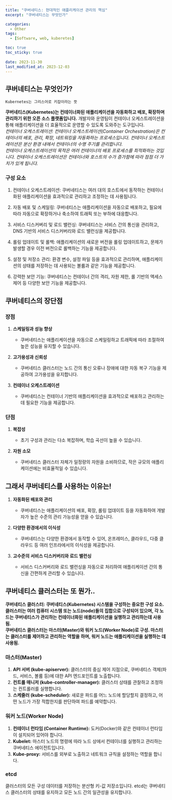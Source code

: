 ```yaml
---
title: "쿠버네티스: 현대적인 애플리케이션 관리의 핵심"
excerpt: "쿠버네티스는 무엇인가"

categories:
  - Other
tags:
  - [Software, web, kuberetes]

toc: true
toc_sticky: true
 
date: 2023-11-30
last_modified_at: 2023-12-03
---
```


## 쿠버네티스는 무엇인가?
`Kubernetes는 그리스어로 키잡이라는 뜻`

**쿠버네티스(Kubernetes)는 컨테이너화된 애플리케이션을 자동화하고 배포, 확장하며 관리하기 위한 오픈 소스 플랫폼입니다.** 개발자와 운영팀이 컨테이너 오케스트레이션을 통해 애플리케이션을 더 효율적으로 운영할 수 있도록 도와주는 도구입니다.    
*컨테이너 오케스트레이션: 컨테이너 오케스트레이션(Container Orchestration)은 컨테이너의 배포, 관리, 확장, 네트워킹을 자동화하는 프로세스입니다. 컨테이너 오케스트레이션은 분산 환경 내에서 컨테이너의 수명 주기를 관리합니다.     
컨테이너 오케스트레이션의 목적은 여러 컨테이너의 배포 프로세스를 최적화하는 것입니다. 컨테이너 오케스트레이션은 컨테이너와 호스트의 수가 증가함에 따라 점점 더 가치가 있게 됩니다.*

### 구성 요소
1. 컨테이너 오케스트레이션: 쿠버네티스는 여러 대의 호스트에서 동작하는 컨테이너화된 애플리케이션을 효과적으로 관리하고 조정하는 데 사용됩니다.

1. 자동 배포 및 스케일링: 쿠버네티스는 애플리케이션을 자동으로 배포하고, 필요에 따라 자동으로 확장하거나 축소하여 트래픽 또는 부하에 대응합니다.

1. 서비스 디스커버리 및 로드 밸런싱: 쿠버네티스는 서비스 간의 통신을 관리하고, DNS 기반의 서비스 디스커버리와 로드 밸런싱을 제공합니다.

1. 롤링 업데이트 및 롤백: 애플리케이션의 새로운 버전을 롤링 업데이트하고, 문제가 발생할 경우 이전 버전으로 롤백하는 기능을 제공합니다.

1. 설정 및 저장소 관리: 환경 변수, 설정 파일 등을 효과적으로 관리하며, 애플리케이션의 상태를 저장하는 데 사용되는 볼륨과 같은 기능을 제공합니다.

1. 강력한 보안 기능: 쿠버네티스는 컨테이너 간의 격리, 자원 제한, 롤 기반의 액세스 제어 등 다양한 보안 기능을 제공합니다.

## 쿠버네티스의 장단점

### 장점

1. **스케일링과 성능 향상**
   - 쿠버네티스는 애플리케이션을 자동으로 스케일링하고 트래픽에 따라 조절하여 높은 성능을 유지할 수 있습니다.

2. **고가용성과 신뢰성**
   - 쿠버네티스 클러스터는 노드 간의 통신 오류나 장애에 대한 자동 복구 기능을 제공하여 고가용성을 유지합니다.

3. **컨테이너 오케스트레이션**
   - 쿠버네티스는 컨테이너 기반의 애플리케이션을 효과적으로 배포하고 관리하는데 필요한 기능을 제공합니다.

### 단점

1. **복잡성**
   - 초기 구성과 관리는 다소 복잡하며, 학습 곡선이 높을 수 있습니다.

2. **자원 소모**
   - 쿠버네티스 클러스터 자체가 일정량의 자원을 소비하므로, 작은 규모의 애플리케이션에는 비효율적일 수 있습니다.

## 그래서 쿠버네티스를 사용하는 이유는!

1. **자동화된 배포와 관리**
   - 쿠버네티스는 애플리케이션의 배포, 확장, 롤링 업데이트 등을 자동화하여 개발자가 높은 수준의 관리 가능성을 얻을 수 있습니다.

2. **다양한 환경에서의 이식성**
   - 쿠버네티스는 다양한 환경에서 동작할 수 있어, 온프레미스, 클라우드, 다중 클라우드 등 여러 인프라에서의 이식성을 제공합니다.

3. **고수준의 서비스 디스커버리와 로드 밸런싱**
   - 서비스 디스커버리와 로드 밸런싱을 자동으로 처리하여 애플리케이션 간의 통신을 간편하게 관리할 수 있습니다.


## 쿠버네티스 클러스터는 또 뭔가..
**쿠버네티스 클러스터: 쿠버네티스(Kubernetes) 시스템을 구성하는 중요한 구성 요소. 클러스터는 여러 컴퓨터 시스템 또는 노드(node)들의 집합으로 구성되어 있으며, 각 노드는 쿠버네티스가 관리하는 컨테이너화된 애플리케이션을 실행하고 관리하는데 사용됨.    
쿠버네티스 클러스터는 마스터(Master)와 워커 노드(Worker Node)로 구성. 마스터는 클러스터를 제어하고 관리하는 역할을 하며, 워커 노드는 애플리케이션을 실행하는 데 사용됨.**

### 마스터(Master)

1. **API 서버 (kube-apiserver):** 클러스터의 중심 제어 지점으로, 쿠버네티스 객체(파드, 서비스, 볼륨 등)에 대한 API 엔드포인트를 노출합니다.
2. **컨트롤 매니저 (kube-controller-manager):** 클러스터 상태를 관찰하고 조정하는 컨트롤러를 실행합니다.
3. **스케줄러 (kube-scheduler):** 새로운 파드를 어느 노드에 할당할지 결정하고, 어떤 노드가 가장 적합한지를 판단하여 파드를 예약합니다.

### 워커 노드(Worker Node)

1. **컨테이너 런타임 (Container Runtime):** 도커(Docker)와 같은 컨테이너 런타임이 설치되어 있어야 합니다.
2. **Kubelet:** 마스터 노드의 명령에 따라 노드 상에서 컨테이너를 실행하고 관리하는 쿠버네티스 에이전트입니다.
3. **Kube-proxy:** 서비스를 외부로 노출하고 네트워크 규칙을 설정하는 역할을 합니다.

### etcd

클러스터의 모든 구성 데이터를 저장하는 분산형 키-값 저장소입니다. etcd는 쿠버네티스 클러스터의 상태를 유지하고 모든 노드 간의 일관성을 유지합니다.

